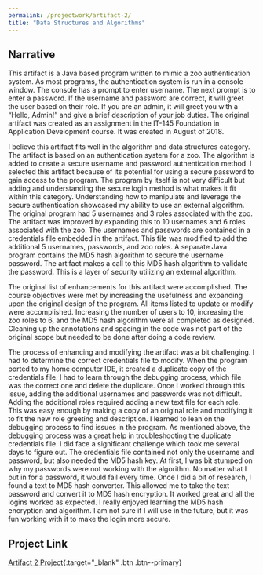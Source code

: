 ```yaml
---
permalink: /projectwork/artifact-2/
title: "Data Structures and Algorithms"
---
```


## Narrative

This artifact is a Java based program written to mimic a zoo authentication system.  As most programs, the authentication system is run in a console window.  The console has a prompt to enter username.  The next prompt is to enter a password.  If the username and password are correct, it will greet the user based on their role.  If you are an admin, it will greet you with a “Hello, Admin!” and give a brief description of your job duties.  The original artifact was created as an assignment in the IT-145 Foundation in Application Development course.  It was created in August of 2018.

I believe this artifact fits well in the algorithm and data structures category.  The artifact is based on an authentication system for a zoo.  The algorithm is added to create a secure username and password authentication method.  I selected this artifact because of its potential for using a secure password to gain access to the program.  The program by itself is not very difficult but adding and understanding the secure login method is what makes it fit within this category.  Understanding how to manipulate and leverage the secure authentication showcased my ability to use an external algorithm.  The original program had 5 usernames and 3 roles associated with the zoo.  The artifact was improved by expanding this to 10 usernames and 6 roles associated with the zoo.  The usernames and passwords are contained in a credentials file embedded in the artifact.  This file was modified to add the additional 5 usernames, passwords, and zoo roles.  A separate Java program contains the MD5 hash algorithm to secure the username password.  The artifact makes a call to this MD5 hash algorithm to validate the password.  This is a layer of security utilizing an external algorithm.

The original list of enhancements for this artifact were accomplished.  The course objectives were met by increasing the usefulness and expanding upon the original design of the program.  All items listed to update or modify were accomplished.  Increasing the number of users to 10, increasing the zoo roles to 6, and the MD5 hash algorithm were all completed as designed.  Cleaning up the annotations and spacing in the code was not part of the original scope but needed to be done after doing a code review.

The process of enhancing and modifying the artifact was a bit challenging.  I had to determine the correct credentials file to modify.  When the program ported to my home computer IDE, it created a duplicate copy of the credentials file.  I had to learn through the debugging process, which file was the correct one and delete the duplicate.  Once I worked through this issue, adding the additional usernames and passwords was not difficult.  Adding the additional roles required adding a new text file for each role.  This was easy enough by making a copy of an original role and modifying it to fit the new role greeting and description.  I learned to lean on the debugging process to find issues in the program.  As mentioned above, the debugging process was a great help in troubleshooting the duplicate credentials file.  I did face a significant challenge which took me several days to figure out.  The credentials file contained not only the username and password, but also needed the MD5 hash key.  At first, I was bit stumped on why my passwords were not working with the algorithm.  No matter what I put in for a password, it would fail every time.  Once I did a bit of research, I found a text to MD5 hash converter.  This allowed me to take the text password and convert it to MD5 hash encryption.  It worked great and all the logins worked as expected.  I really enjoyed learning the MD5 hash encryption and algorithm.  I am not sure if I will use in the future, but it was fun working with it to make the login more secure.

## Project Link
[Artifact 2 Project](https://github.com/leeyates71/leeyates71.github.io/tree/master/_projectwork/zooauthenticator){:target="_blank" .btn .btn--primary}
